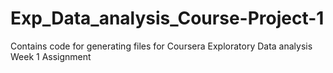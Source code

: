 # Exp_Data_analysis_Course-Project-1
Contains code for generating files for Coursera Exploratory Data analysis Week 1 Assignment 
